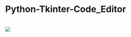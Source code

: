 <h1>Python-Tkinter-Code_Editor<h1>
<img src="https://github.com/user-attachments/assets/626faaad-8dc3-41fc-a44b-de4ea33df743">

